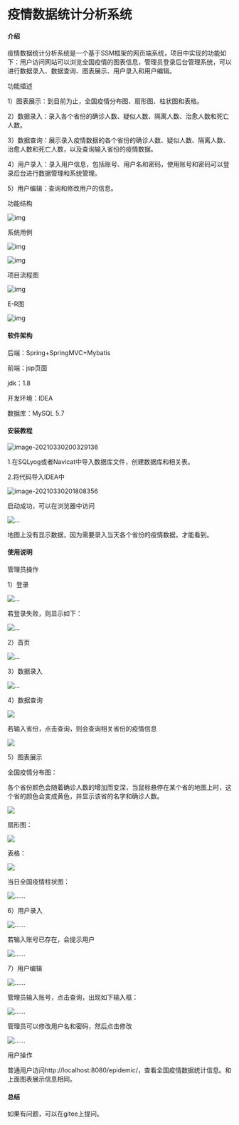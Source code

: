 # 疫情数据统计分析系统

#### 介绍
疫情数据统计分析系统是一个基于SSM框架的网页端系统，项目中实现的功能如下：用户访问网站可以浏览全国疫情的图表信息，管理员登录后台管理系统，可以进行数据录入、数据查询、图表展示、用户录入和用户编辑。



功能描述

1）图表展示：到目前为止，全国疫情分布图、扇形图、柱状图和表格。

2）数据录入：录入各个省份的确诊人数、疑似人数、隔离人数、治愈人数和死亡人数。

3）数据查询：展示录入疫情数据的各个省份的确诊人数、疑似人数、隔离人数、治愈人数和死亡人数，以及查询输入省份的疫情数据。

4）用户录入：录入用户信息，包括账号、用户名和密码，使用账号和密码可以登录后台进行数据管理和系统管理。

5）用户编辑：查询和修改用户的信息。



功能结构

![img](https://gitee.com/liu_cong11_11/picture/raw/master/img/wps1.jpg)

系统用例

![img](https://gitee.com/liu_cong11_11/picture/raw/master/img/wps2.jpg) 

![img](https://gitee.com/liu_cong11_11/picture/raw/master/img/wps3.jpg) 

 

项目流程图

![img](https://gitee.com/liu_cong11_11/picture/raw/master/img/wps4.jpg) 

 

E-R图

![img](https://gitee.com/liu_cong11_11/picture/raw/master/img/wps5.png)



#### 软件架构
后端：Spring+SpringMVC+Mybatis

前端：jsp页面

jdk：1.8

开发环境：IDEA

数据库：MySQL 5.7




#### 安装教程

![image-20210330200329136](https://gitee.com/liu_cong11_11/picture/raw/master/img/image-20210330200329136.png)

1.在SQLyog或者Navicat中导入数据库文件，创建数据库和相关表。

2.将代码导入IDEA中

![image-20210330201808356](https://gitee.com/liu_cong11_11/picture/raw/master/img/image-20210330201808356.png)

启动成功，可以在浏览器中访问

![...](https://gitee.com/liu_cong11_11/picture/raw/master/img/image-20210330202837608.png)

地图上没有显示数据，因为需要录入当天各个省份的疫情数据，才能看到。

#### 使用说明

管理员操作

1）登录

![...](https://gitee.com/liu_cong11_11/picture/raw/master/img/wps6.png)

若登录失败，则显示如下：

![...](https://gitee.com/liu_cong11_11/picture/raw/master/img/wps7.png)

2）首页

![...](https://gitee.com/liu_cong11_11/picture/raw/master/img/wps8.jpg)

3）数据录入

![...](https://gitee.com/liu_cong11_11/picture/raw/master/img/wps9.jpg)

4）数据查询

![](https://gitee.com/liu_cong11_11/picture/raw/master/img/wps10.jpg) 

若输入省份，点击查询，则会查询相关省份的疫情信息

![](https://gitee.com/liu_cong11_11/picture/raw/master/img/wps11.jpg)

5）图表展示

全国疫情分布图：

各个省份颜色会随着确诊人数的增加而变深，当鼠标悬停在某个省的地图上时，这个省的颜色会变成黄色，并显示该省的名字和确诊人数。

 ![](https://gitee.com/liu_cong11_11/picture/raw/master/img/wps12.jpg) 

 

扇形图：

![](https://gitee.com/liu_cong11_11/picture/raw/master/img/wps13.jpg) 

表格：

![](C:\Users\DELL\Desktop\GitCode\epidemics\README1.assets\wps14.jpg)

 

当日全国疫情柱状图：

![......](https://gitee.com/liu_cong11_11/picture/raw/master/img/wps15.jpg) 

 

6）用户录入

![......](https://gitee.com/liu_cong11_11/picture/raw/master/img/wps16.jpg) 

若输入账号已存在，会提示用户

![......](https://gitee.com/liu_cong11_11/picture/raw/master/img/wps17.jpg) 

 

7）用户编辑

![......](https://gitee.com/liu_cong11_11/picture/raw/master/img/wps18.jpg) 

管理员输入账号，点击查询，出现如下输入框：

![......](https://gitee.com/liu_cong11_11/picture/raw/master/img/wps19.jpg) 

管理员可以修改用户名和密码，然后点击修改

![......](https://gitee.com/liu_cong11_11/picture/raw/master/img/wps20.jpg) 

 

用户操作

普通用户访问http://localhost:8080/epidemic/，查看全国疫情数据统计信息。和上面图表展示信息相同。




#### 总结

如果有问题，可以在gitee上提问。